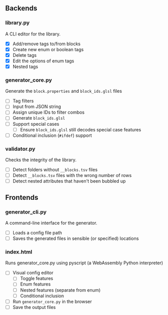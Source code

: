 ## Backends
### library.py
A CLI editor for the library.
- [x] Add/remove tags to/from blocks
- [x] Create new enum or boolean tags
- [x] Delete tags
- [x] Edit the options of enum tags
- [x] Nested tags
### generator_core.py
Generate the `block.properties` and `block_ids.glsl` files
- [ ] Tag filters
- [ ] Input from JSON string
- [ ] Assign unique IDs to filter combos
- [ ] Generate `block_ids.glsl`
- [ ] Support special cases
	- [ ] Ensure `block_ids.glsl` still decodes special case features
- [ ] Conditional inclusion (`#ifdef`) support
### validator.py
Checks the integrity of the library.
- [ ] Detect folders without `__blocks.tsv` files
- [ ] Detect `__blocks.tsv` files with the wrong number of rows
- [ ] Detect nested attributes that haven't been bubbled up

## Frontends
### generator_cli.py
A command-line interface for the generator.
- [ ] Loads a config file path
- [ ] Saves the generated files in sensible (or specified) locations
### index.html
Runs generator_core.py using pyscript (a WebAssembly Python interpreter)
- [ ] Visual config editor
	- [ ] Toggle features
	- [ ] Enum features
	- [ ] Nested features (separate from enum)
	- [ ] Conditional inclusion
- [ ] Run `generator_core.py` in the browser
- [ ] Save the output files